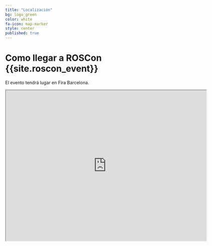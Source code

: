 ```yaml
---
title: "Localización"
bg: logo_green
color: white
fa-icon: map-marker
style: center   
published: true
---
```


# Como llegar a ROSCon {{site.roscon_event}}

El evento tendrá lugar en Fira Barcelona.

<center>
<iframe src="https://www.google.com/maps/d/embed?mid=19JwYTmsRpQhAcSNop8cBgXVHtH3ZeRQ&ehbc=2E312F" width="640" height="480"></iframe>
</center>
